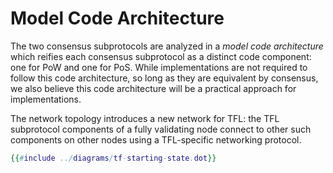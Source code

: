 # Model Code Architecture

The two consensus subprotocols are analyzed in a *model code architecture* which reifies each consensus subprotocol as a distinct code component: one for PoW and one for PoS. While implementations are not required to follow this code architecture, so long as they are equivalent by consensus, we also believe this code architecture will be a practical approach for implementations.

The network topology introduces a new network for TFL: the TFL subprotocol components of a fully validating node connect to other such components on other nodes using a TFL-specific networking protocol.

```dot process
{{#include ../diagrams/tf-starting-state.dot}}
```
